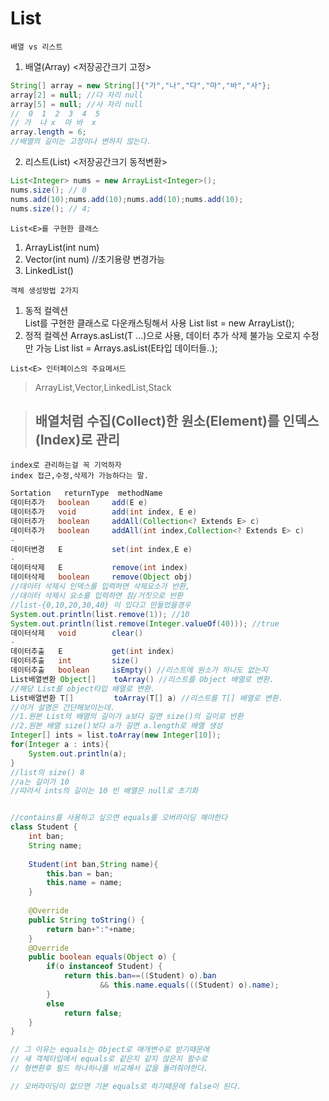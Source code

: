 # List <T>
` 배열 vs 리스트 `
1. 배열(Array) <저장공간크기 고정>
```java
String[] array = new String[]{"가","나","다","마","바","사"};
array[2] = null; //다 자리 null
array[5] = null; //사 자리 null
//  0  1  2  3  4  5
// 가  나 x  마 바  x
array.length = 6;
//배열의 길이는 고정이나 변하지 않는다.
```

2. 리스트(List) <저장공간크기 동적변환>
```java
List<Integer> nums = new ArrayList<Integer>();
nums.size(); // 0 
nums.add(10);nums.add(10);nums.add(10);nums.add(10);
nums.size(); // 4;
```
`List<E>를 구현한 클래스`
1. ArrayList<E>(int num) 
2. Vector<E>(int num) //초기용량 변경가능
3. LinkedList<E>()

`객체 생성방법 2가지`
1. 동적 컬렉션   
    List를 구현한 클래스로 다운캐스팅해서 사용
    List<E> list = new ArrayList<E>();
2. 정적 컬렉션
    Arrays.asList(T ...)으로 사용, 데이터 추가 삭제 불가능
    오로지 수정만 가능
    List<E> list = Arrays.asList(E타입 데이터들..);

`List<E> 인터페이스의 주요메서드`
> ArrayList,Vector,LinkedList,Stack

> ## 배열처럼 수집(Collect)한 원소(Element)를 인덱스(Index)로 관리

```
index로 관리하는걸 꼭 기억하자
index 접근,수정,삭제가 가능하다는 말.
```
```java
Sortation   returnType  methodName
데이터추가   boolean     add(E e)
데이터추가   void        add(int index, E e)
데이터추가   boolean     addAll(Collection<? Extends E> c)
데이터추가   boolean     addAll(int index,Collection<? Extends E> c)
-
데이터변경   E           set(int index,E e)
-
데이터삭제   E           remove(int index)
데이터삭제   boolean     remove(Object obj)
//데이터 삭제시 인덱스를 입력하면 삭제요소가 반환,
//데이터 삭제시 요소를 입력하면 참/거짓으로 반환
//list-{0,10,20,30,40} 이 있다고 만들었을경우
System.out.println(list.remove(1)); //10
System.out.println(list.remove(Integer.valueOf(40))); //true
데이터삭제   void        clear()
-
데이터추출   E           get(int index)
데이터추출   int         size()
데이터추출   boolean     isEmpty() //리스트에 원소가 하나도 없는지
List배열변환 Object[]    toArray() //리스트를 Object 배열로 변환.
//해당 List를 object타입 배열로 변환.
List배열변환 T[]         toArray(T[] a) //리스트를 T[] 배열로 변환.
//이거 설명은 간단해보이는데.
//1.원본 List의 배열의 길이가 a보다 길면 size()의 길이로 반환
//2.원본 배열 size()보다 a가 길면 a.length로 배열 생성
Integer[] ints = list.toArray(new Integer[10]);
for(Integer a : ints){
    System.out.println(a);
}
//list의 size() 8
//a는 길이가 10
//따라서 ints의 길이는 10 빈 배열은 null로 초기화


//contains를 사용하고 싶으면 equals를 오버라이딩 해야한다
class Student {
	int ban;
	String name;
	
	Student(int ban,String name){
		this.ban = ban;
		this.name = name;
	}
	
	@Override
	public String toString() {
		return ban+":"+name;
	}
	@Override
	public boolean equals(Object o) {
		if(o instanceof Student) {
			return this.ban==((Student) o).ban 
					&& this.name.equals(((Student) o).name);
		}
		else
			return false;
	}
}

// 그 이유는 equals는 Object로 매개변수로 받기때문에
// 새 객체타입에서 equals로 같은지 같지 않은지 함수로
// 형변환후 필드 하나하나를 비교해서 값을 돌려줘야한다.

// 오버라이딩이 없으면 기본 equals로 하기때문에 false이 된다.
```